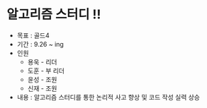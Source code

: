 # 알고리즘 스터디 !!

- 목표 : 골드4
- 기간 : 9.26 ~ ing
- 인원 
  - 용욱 - 리더
  - 도훈 - 부 리더
  - 윤성 - 조원
  - 신재 - 조원
- 내용 : 알고리즘 스터디를 통한 논리적 사고 향상 및 코드 작성 실력 상승

 